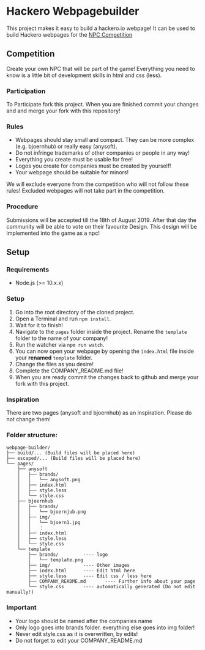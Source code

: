 # Hackero Webpagebuilder
This project makes it easy to build a hackero.io webpage!
It can be used to build Hackero webpages for the [NPC Competition](https://blog.hackero.io/npc-competition/)

## Competition
Create your own NPC that will be part of the game! Everything you need to know is a little bit of development skills in html and css (less).
### Participation
To Participate fork this project.
When you are finished commit your changes and and merge your fork with this repository!
### Rules
- Webpages should stay small and compact. They can be more complex (e.g. bjoernhub) or really easy (anysoft).
- Do not infringe trademarks of other companies or people in any way!
- Everything you create must be usable for free!
- Logos you create for companies must be created by yourself!
- Your webpage should be suitable for minors!

We will exclude everyone from the competition who will not follow these rules! Excluded webpages will not take part in the competition.

### Procedure
Submissions will be accepted till the 18th of August 2019. After that day the community will be able to vote on their favourite Design. This design will be implemented into the game  as a npc!
## Setup
### Requirements
- Node.js (>= 10.x.x)
### Setup
1. Go into the root directory of the cloned project.
2. Open a Terminal and run `npm install`.
3. Wait for it to finish!
4. Navigate to the `pages` folder inside the project. Rename the `template` folder to the name of your company!
5. Run the watcher via `npm run watch`.
6. You can now open your webpage by opening the `index.html` file inside your **renamed** `template` folder.
7. Change the files as you desire!
8. Complete the COMPANY_README.md file!
9. When you are ready commit the changes back to github and merge your fork with this project.
### Inspiration
There are two pages (anysoft and bjoernhub) as an inspiration. Please do not change them!

### Folder structure:
```
webpage-builder/
├── build/... (Build files will be placed here)
├── escaped/... (Build files will be placed here)
└── pages/
    ├── anysoft
    │   ├── brands/
    │   │   └── anysoft.png
    │   ├── index.html
    │   ├── style.less
    │   └── style.css
    ├── bjoernhub
    │   ├── brands/
    │   │   └── bjoernjub.png
    │   ├── img/  
    │   │   └── bjoern1.jpg
    │   │   ⋮
    │   ├── index.html
    │   ├── style.less
    │   └── style.css
    └── template
        ├── brands/         ---- logo
        │   └── template.png
        ├── img/            ---- Other images
        ├── index.html      ---- Edit html here
        ├── style.less      ---- Edit css / less here
        ├── COMPANY_README.md       ---- Further info about your page
        └── style.css       ---- automatically generated (Do not edit manually!)
```

###  Important
- Your logo should be named after the companies name
- Only logo goes into brands folder. everything else goes into img folder!
- Never edit style.css as it is overwritten, by edits!
- Do not forget to edit your COMPANY_README.md